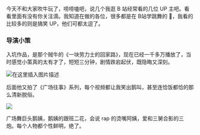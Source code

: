 今天不和大家吹牛玩了，唠唠嗑吧，说几个我逛 B 站经常看的几位 UP 主吧。看看里面有没有你关注滴。我知道在做的各位，很多都是在 B站学跳舞的 🐶，我看的比较多的则是搞笑 UP，他们可都太逗了。

### 导演小策

入坑作品，是那个贼牛的《一块劳力士的回家路》，现在已经一千多万播放了，当时感觉小策真的太有才了，短短三分钟，剧情跌宕起伏，既隐晦又深刻。

![在这里插入图片描述](https://img-blog.csdnimg.cn/ee00701440eb42b7a993fbd1a7dc4a32.png)

后面他又拍了《广场往事》系列，每个视频都让我笑出鹅叫，甚至连恰饭都恰的那么清新脱俗。

![](https://img-blog.csdnimg.cn/27b3da9294ee4378a8b392adae3bfe5f.png)

广场舞巨头鹅姨，鹅姨的跟班二花，会说 rap 的烫嘴阿姨，爱和三舅合影的三炮。每个人物都个性鲜明，绝了。

